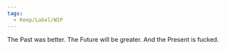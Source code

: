 ```yaml
---
tags:
  - Keep/Label/WIP
---
```


The
Past was better. The
Future will be greater. And the
Present is fucked.